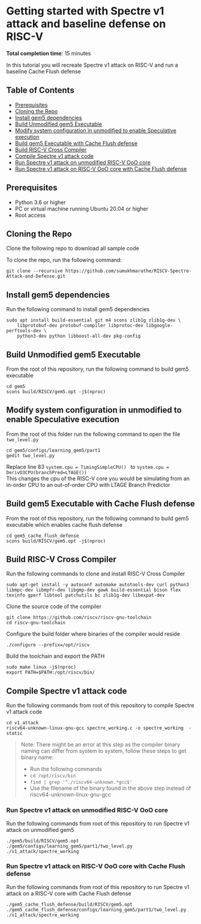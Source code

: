 # Getting started with Spectre v1 attack and baseline defense on RISC-V
**Total completion time**:  15 minutes

In this tutorial you will recreate Spectre v1 attack on RISC-V and run a baseline Cache Flush defense

## Table of Contents

* [Prerequisites](#prerequisites)
* [Cloning the Repo](#cloning-the-repo)
* [Install gem5 dependencies](#install-gem5-dependencies)
* [Build Unmodified gem5 Executable](#build-unmodified-gem5-executable)
* [Modify system configuration in unmodified to enable Speculative execution](#modify-system-configuration-in-unmodified-to-enable-speculative-execution)
* [Build gem5 Executable with Cache Flush defense](#build-gem5-executable-with-cache-flush-defense)
* [Build RISC-V Cross Compiler](#build-risc-v-cross-compiler)
* [Compile Spectre v1 attack code](#compile-spectre-v1-attack-code)
* [Run Spectre v1 attack on unmodified RISC-V OoO core](#run-spectre-v1-attack-on-unmodified-risc-v-ooo-core)
* [Run Spectre v1 attack on RISC-V OoO core with Cache Flush defense](#run-spectre-v1-attack-on-risc-v-ooo-core-with-cache-flush-defense)

## Prerequisites

* Python 3.6 or higher
* PC or virtual machine running Ubuntu 20.04 or higher
* Root access

## Cloning the Repo
Clone the following repo to download all sample code

To clone the repo, run the following command:

```shell
git clone --recursive https://github.com/sumukhmarathe/RISCV-Spectre-Attack-and-Defense.git
```

## Install gem5 dependencies
Run the following command to install gem5 dependencies

```shell
sudo apt install build-essential git m4 scons zlib1g zlib1g-dev \
    libprotobuf-dev protobuf-compiler libprotoc-dev libgoogle-perftools-dev \
    python3-dev python libboost-all-dev pkg-config
```

## Build Unmodified gem5 Executable
From the root of this repository, run the following command to build gem5 executable

```shell
cd gem5
scons build/RISCV/gem5.opt -j$(nproc)
```
## Modify system configuration in unmodified to enable Speculative execution
From the root of this folder run the following command to open the file `two_level.py`

```shell
cd gem5/configs/learning_gem5/part1
gedit two_level.py
```
Replace line 83 ```system.cpu = TimingSimpleCPU() ```  to  ``` system.cpu = DerivO3CPU(branchPred=LTAGE()) ``` \
This changes the cpu of the RISC-V core you would be simulating from an in-order CPU to an out-of-order CPU with LTAGE Branch Predictor


## Build gem5 Executable with Cache Flush defense
From the root of this repository, run the following command to build gem5 executable which enables cache flush defense

```shell
cd gem5_cache_flush_defense
scons build/RISCV/gem5.opt -j$(nproc)
```

## Build RISC-V Cross Compiler
Run the following commands to clone and install RISC-V Cross Compiler

```shell
sudo apt-get install -y autoconf automake autotools-dev curl python3 libmpc-dev libmpfr-dev libgmp-dev gawk build-essential bison flex texinfo gperf libtool patchutils bc zlib1g-dev libexpat-dev
```

Clone the source code of the compiler
```shell
git clone https://github.com/riscv/riscv-gnu-toolchain
cd riscv-gnu-toolchain
```

Configure the build folder where binaries of the compiler would reside
```shell
./configure --prefix=/opt/riscv
```

Build the toolchain and export the PATH
```shell
sudo make linux -j$(nproc)
export PATH=$PATH:/opt/riscv/bin/
```

## Compile Spectre v1 attack code
Run the following commands from root of this repository to compile Spectre v1 attack code

```shell
cd v1_attack
riscv64-unknown-linux-gnu-gcc spectre_working.c -o spectre_working  -static
```
> Note: There might be an error at this step as the compiler binary naming can differ from system to system, follow these steps to get binary name:
> * Run the following commands
> * ``` cd /opt/riscv/bin ```
> * ``` find | grep '^./riscv64-unknown.*gcc$' ```
> * Use the filename of the binary found in the above step instead of riscv64-unknown-linux-gnu-gcc

### Run Spectre v1 attack on unmodified RISC-V OoO core
Run the following commands from root of this repository to run Spectre v1 attack on unmodified gem5

```shell
./gem5/build/RISCV/gem5.opt ./gem5/configs/learning_gem5/part1/two_level.py ./v1_attack/spectre_working
```

### Run Spectre v1 attack on RISC-V OoO core with Cache Flush defense
Run the following commands from root of this repository to run Spectre v1 attack on a RISC-V core with Cache Flush defense

```shell
./gem5_cache_flush_defense/build/RISCV/gem5.opt ./gem5_cache_flush_defense/configs/learning_gem5/part1/two_level.py ./v1_attack/spectre_working
```
